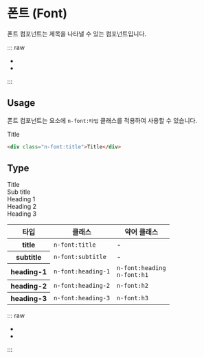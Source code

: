 <script setup>
import ExampleSection from "./demo/ExampleSection.vue";
import Link from "./demo/Link.vue"
</script>

# 폰트 (Font)

폰트 컴포넌트는 제목을 나타낼 수 있는 컴포넌트입니다.

::: raw

<ul class="d:flex ai:center gap:6 mt:6">
  <li><Link :text="'전체 컴포넌트'" :link="'../guide/getting-started-component'"/></li>
  <li><Link :text="'이슈 제출하기'" :link="'https://github.com/newlecture-corp/newtil-css/issues/new?title=[Font]%20'" :newtab="true"/></li>
</ul>

:::

## Usage

폰트 컴포넌트는 요소에 `n-font:타입` 클래스를 적용하여 사용할 수 있습니다.

<ExampleSection>
  <div class="n-font:title">Title</div>
</ExampleSection>

```html
<div class="n-font:title">Title</div>
```

## Type

<ExampleSection class="fl-dir:column">
  <div class="n-font:title">Title</div>
  <div class="n-font:subtitle">Sub title</div>
  <div class="n-font:h1">Heading 1</div>
  <div class="n-font:h2">Heading 2</div>
  <div class="n-font:h3">Heading 3</div>
</ExampleSection>

<table>
  <thead>
    <tr>
      <th scope="col">타입</th>
      <th scope="col">클래스</th>
      <th scope="col">약어 클래스</th>
    </tr>
  </thead>

  <tbody>
    <tr>
      <th scope="row">title</th>
      <td>
        <code>n-font:title</code>
      </td>
      <td>-</td>
    </tr>
    <tr>
      <th scope="row">subtitle</th>
      <td>
        <code>n-font:subtitle</code>
      </td>
      <td>-</td>
    </tr>
    <tr>
      <th scope="row">heading-1</th>
      <td>
        <code>n-font:heading-1</code>
      </td>
      <td>
        <code>n-font:heading</code>
        <br />
        <code>n-font:h1</code>
      </td>
    </tr>
    <tr>
      <th scope="row">heading-2</th>
      <td>
        <code>n-font:heading-2</code>
      </td>
      <td>
        <code>n-font:h2</code>
      </td>
    </tr>
    <tr>
      <th scope="row">heading-3</th>
      <td>
        <code>n-font:heading-3</code>
      </td>
      <td>
        <code>n-font:h3</code>
      </td>
    </tr>
  </tbody>
</table>

::: raw

<ul class="d:flex ai:center gap:6 mt:10">
  <li><Link :text="'전체 컴포넌트'" :link="'../guide/getting-started-component'"/></li>
  <li><Link :text="'이슈 제출하기'" :link="'https://github.com/newlecture-corp/newtil-css/issues/new?title=[Font]%20'" :newtab="true"/></li>
</ul>

:::
